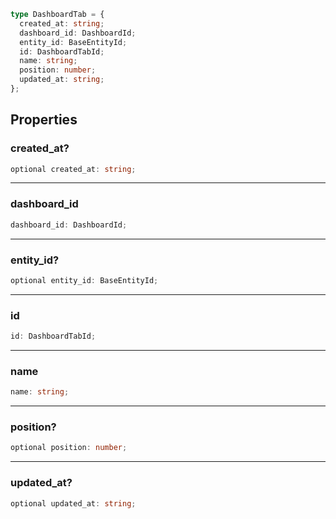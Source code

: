```ts
type DashboardTab = {
  created_at: string;
  dashboard_id: DashboardId;
  entity_id: BaseEntityId;
  id: DashboardTabId;
  name: string;
  position: number;
  updated_at: string;
};
```

## Properties

### created_at?

```ts
optional created_at: string;
```

---

### dashboard_id

```ts
dashboard_id: DashboardId;
```

---

### entity_id?

```ts
optional entity_id: BaseEntityId;
```

---

### id

```ts
id: DashboardTabId;
```

---

### name

```ts
name: string;
```

---

### position?

```ts
optional position: number;
```

---

### updated_at?

```ts
optional updated_at: string;
```
